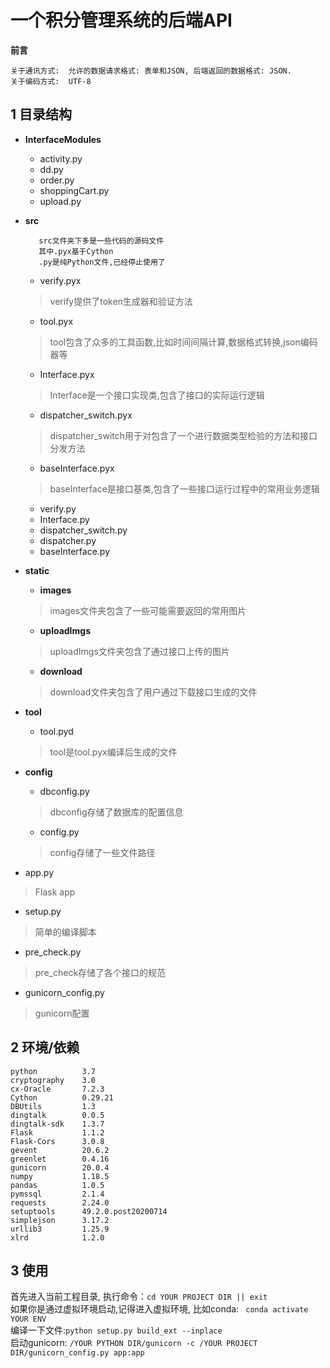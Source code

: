# 一个积分管理系统的后端API

**前言**

	关于通讯方式:  允许的数据请求格式: 表单和JSON, 后端返回的数据格式: JSON.
	关于编码方式:  UTF-8

## 1 目录结构
+ **InterfaceModules**
    + activity.py
    + dd.py
    + order.py
    + shoppingCart.py
    + upload.py
+ **src**

		 src文件夹下多是一些代码的源码文件
		 其中.pyx基于Cython
		 .py是纯Python文件,已经停止使用了
	+ verify.pyx
	> verify提供了token生成器和验证方法
    + tool.pyx
	> tool包含了众多的工具函数,比如时间间隔计算,数据格式转换,json编码器等
    + Interface.pyx
	> Interface是一个接口实现类,包含了接口的实际运行逻辑
    + dispatcher_switch.pyx
	> dispatcher_switch用于对包含了一个进行数据类型检验的方法和接口分发方法
    + baseInterface.pyx
	> baseInterface是接口基类,包含了一些接口运行过程中的常用业务逻辑
    + verify.py
    + Interface.py
    + dispatcher_switch.py
    + dispatcher.py
    + baseInterface.py
+ **static**
    + **images**
	> images文件夹包含了一些可能需要返回的常用图片
    + **uploadImgs**
	> uploadImgs文件夹包含了通过接口上传的图片
    + **download**
	> download文件夹包含了用户通过下载接口生成的文件
+ **tool**
	+ tool.pyd
	> tool是tool.pyx编译后生成的文件
+ **config**
	+ dbconfig.py
	> dbconfig存储了数据库的配置信息
	+ config.py
	> config存储了一些文件路径
+ app.py
> Flask app
+ setup.py
> 简单的编译脚本
+ pre_check.py
> pre_check存储了各个接口的规范
+ gunicorn_config.py
> gunicorn配置

## 2 环境/依赖
	python          3.7
	cryptography    3.0
	cx-Oracle       7.2.3
	Cython          0.29.21
	DBUtils         1.3
	dingtalk        0.0.5
	dingtalk-sdk    1.3.7
	Flask           1.1.2
	Flask-Cors      3.0.8
	gevent          20.6.2
	greenlet        0.4.16
	gunicorn        20.0.4
	numpy           1.18.5
	pandas          1.0.5
	pymssql         2.1.4
	requests        2.24.0
	setuptools      49.2.0.post20200714
	simplejson      3.17.2
	urllib3         1.25.9
	xlrd            1.2.0

## 3 使用
首先进入当前工程目录, 执行命令：`cd YOUR PROJECT DIR || exit `  
如果你是通过虚拟环境启动,记得进入虚拟环境, 比如conda: ` conda activate YOUR ENV`  
编译一下文件:`python setup.py build_ext --inplace`  
启动gunicorn: `/YOUR PYTHON DIR/gunicorn -c /YOUR PROJECT DIR/gunicorn_config.py app:app`  

